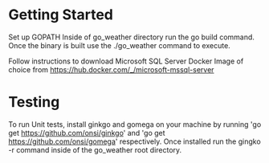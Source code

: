 Getting Started
========================
Set up GOPATH 
Inside of go_weather directory run the go build command.
Once the binary is built use the ./go_weather command to execute.

Follow instructions to download Microsoft SQL Server Docker Image of choice from https://hub.docker.com/_/microsoft-mssql-server


Testing
=============
To run Unit tests, install ginkgo and gomega on your machine by running 'go get https://github.com/onsi/ginkgo' and 'go get https://github.com/onsi/gomega' respectively.
Once installed run the gingko -r command inside of the go_weather root directory.